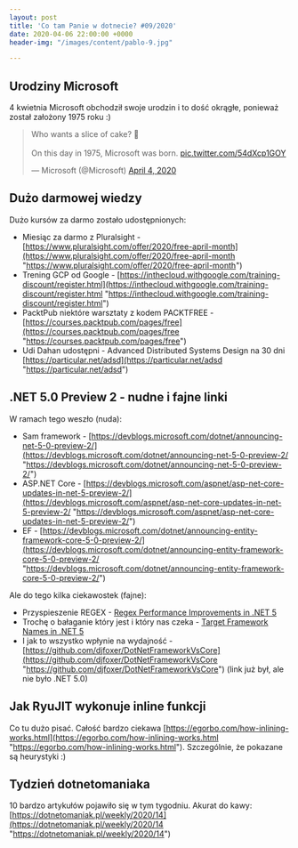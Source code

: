 ```yaml
---
layout: post
title: 'Co tam Panie w dotnecie? #09/2020'
date: 2020-04-06 22:00:00 +0000
header-img: "/images/content/pablo-9.jpg"

---
```

## Urodziny Microsoft

4 kwietnia Microsoft obchodził swoje urodzin i to dość okrągłe, ponieważ został założony 1975 roku :)

<blockquote class="twitter-tweet"><p lang="en" dir="ltr">Who wants a slice of cake? 🎂 <br><br>On this day in 1975, Microsoft was born. <a href="https://t.co/54dXcp1GOY">pic.twitter.com/54dXcp1GOY</a></p>— Microsoft (@Microsoft) <a href="[https://twitter.com/Microsoft/status/1246493293334028288?ref_src=twsrc%5Etfw](https://twitter.com/Microsoft/status/1246493293334028288?ref_src=twsrc%5Etfw "https://twitter.com/Microsoft/status/1246493293334028288?ref_src=twsrc%5Etfw")">April 4, 2020</a></blockquote> <script async src="[https://platform.twitter.com/widgets.js](https://platform.twitter.com/widgets.js "https://platform.twitter.com/widgets.js")" charset="utf-8"></script>

## Dużo darmowej wiedzy

Dużo kursów za darmo zostało udostępnionych:

* Miesiąc za darmo z Pluralsight - [https://www.pluralsight.com/offer/2020/free-april-month](https://www.pluralsight.com/offer/2020/free-april-month "https://www.pluralsight.com/offer/2020/free-april-month")
* Trening GCP od Google - [https://inthecloud.withgoogle.com/training-discount/register.html](https://inthecloud.withgoogle.com/training-discount/register.html "https://inthecloud.withgoogle.com/training-discount/register.html")
* PacktPub niektóre warsztaty z kodem PACKTFREE - [https://courses.packtpub.com/pages/free](https://courses.packtpub.com/pages/free "https://courses.packtpub.com/pages/free")
* Udi Dahan udostępni - Advanced Distributed Systems Design na 30 dni [https://particular.net/adsd](https://particular.net/adsd "https://particular.net/adsd")

## .NET 5.0 Preview 2 - nudne i fajne linki

W ramach tego weszło (nuda):

* Sam framework - [https://devblogs.microsoft.com/dotnet/announcing-net-5-0-preview-2/](https://devblogs.microsoft.com/dotnet/announcing-net-5-0-preview-2/ "https://devblogs.microsoft.com/dotnet/announcing-net-5-0-preview-2/")
* ASP.NET Core - [https://devblogs.microsoft.com/aspnet/asp-net-core-updates-in-net-5-preview-2/](https://devblogs.microsoft.com/aspnet/asp-net-core-updates-in-net-5-preview-2/ "https://devblogs.microsoft.com/aspnet/asp-net-core-updates-in-net-5-preview-2/")
* EF - [https://devblogs.microsoft.com/dotnet/announcing-entity-framework-core-5-0-preview-2/](https://devblogs.microsoft.com/dotnet/announcing-entity-framework-core-5-0-preview-2/ "https://devblogs.microsoft.com/dotnet/announcing-entity-framework-core-5-0-preview-2/")

Ale do tego kilka ciekawostek (fajne):

* Przyspieszenie REGEX - [Regex Performance Improvements in .NET 5](https://devblogs.microsoft.com/dotnet/regex-performance-improvements-in-net-5/)
* Trochę o bałaganie który jest i który nas czeka - [Target Framework Names in .NET 5](https://github.com/dotnet/designs/blob/master/accepted/2020/net5/net5.md)
* I jak to wszystko wpłynie na wydajność - [https://github.com/djfoxer/DotNetFrameworkVsCore](https://github.com/djfoxer/DotNetFrameworkVsCore "https://github.com/djfoxer/DotNetFrameworkVsCore") (link już był, ale nie było .NET 5.0)

## Jak RyuJIT wykonuje inline funkcji

Co tu dużo pisać. Całość bardzo ciekawa [https://egorbo.com/how-inlining-works.html](https://egorbo.com/how-inlining-works.html "https://egorbo.com/how-inlining-works.html"). Szczególnie, że pokazane są heurystyki :)

## Tydzień dotnetomaniaka

10 bardzo artykułów pojawiło się w tym tygodniu. Akurat do kawy: [https://dotnetomaniak.pl/weekly/2020/14](https://dotnetomaniak.pl/weekly/2020/14 "https://dotnetomaniak.pl/weekly/2020/14")